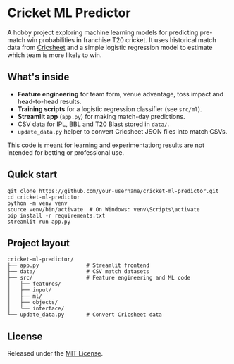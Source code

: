 # Cricket ML Predictor

A hobby project exploring machine learning models for predicting pre-match win probabilities in franchise T20 cricket. It uses historical match data from [Cricsheet](https://cricsheet.org/) and a simple logistic regression model to estimate which team is more likely to win.

## What's inside

- **Feature engineering** for team form, venue advantage, toss impact and head-to-head results.
- **Training scripts** for a logistic regression classifier (see `src/ml`).
- **Streamlit app** (`app.py`) for making match-day predictions.
- CSV data for IPL, BBL and T20 Blast stored in `data/`.
- `update_data.py` helper to convert Cricsheet JSON files into match CSVs.

This code is meant for learning and experimentation; results are not intended for betting or professional use.

## Quick start

```
git clone https://github.com/your-username/cricket-ml-predictor.git
cd cricket-ml-predictor
python -m venv venv
source venv/bin/activate  # On Windows: venv\Scripts\activate
pip install -r requirements.txt
streamlit run app.py
```

## Project layout

```
cricket-ml-predictor/
├── app.py               # Streamlit frontend
├── data/                # CSV match datasets
├── src/                 # Feature engineering and ML code
│   ├── features/
│   ├── input/
│   ├── ml/
│   ├── objects/
│   └── interface/
└── update_data.py       # Convert Cricsheet data
```

## License

Released under the [MIT License](LICENSE).
